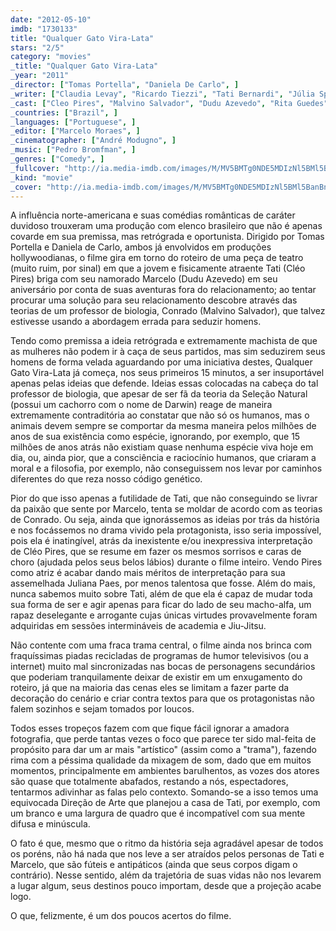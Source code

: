 ```yaml
---
date: "2012-05-10"
imdb: "1730133"
title: "Qualquer Gato Vira-Lata"
stars: "2/5"
category: "movies"
_title: "Qualquer Gato Vira-Lata"
_year: "2011"
_director: ["Tomas Portella", "Daniela De Carlo", ]
_writer: ["Claudia Levay", "Ricardo Tiezzi", "Tati Bernardi", "Júlia Spadaccini", "Reginaldo Prandi", "Leonardo Levis", "Guilherme Serran", "Aline Bittencourt", "Patricia Corso", ]
_cast: ["Cleo Pires", "Malvino Salvador", "Dudu Azevedo", "Rita Guedes", "Álamo Facó", "Leticia Novaes", "Gillray Coutinho", "Jean Pierre Noher", "Tatsu Carvalho", ]
_countries: ["Brazil", ]
_languages: ["Portuguese", ]
_editor: ["Marcelo Moraes", ]
_cinematographer: ["André Modugno", ]
_music: ["Pedro Bromfman", ]
_genres: ["Comedy", ]
_fullcover: "http://ia.media-imdb.com/images/M/MV5BMTg0NDE5MDIzNl5BMl5BanBnXkFtZTcwMjQwODYzNw@@.jpg"
_kind: "movie"
_cover: "http://ia.media-imdb.com/images/M/MV5BMTg0NDE5MDIzNl5BMl5BanBnXkFtZTcwMjQwODYzNw@@._V1._SX94_SY140_.jpg"
---
```

A influência norte-americana e suas comédias românticas de caráter duvidoso trouxeram uma produção com elenco brasileiro que não é apenas covarde em sua premissa, mas retrógrada e oportunista. Dirigido por Tomas Portella e Daniela de Carlo, ambos já envolvidos em produções hollywoodianas, o filme gira em torno do roteiro de uma peça de teatro (muito ruim, por sinal) em que a jovem e fisicamente atraente Tati (Cléo Pires) briga com seu namorado Marcelo (Dudu Azevedo) em seu aniversário por conta de suas aventuras fora do relacionamento; ao tentar procurar uma solução para seu relacionamento descobre através das teorias de um professor de biologia, Conrado (Malvino Salvador), que talvez estivesse usando a abordagem errada para seduzir homens.

Tendo como premissa a ideia retrógrada e extremamente machista de que as mulheres não podem ir à caça de seus partidos, mas sim seduzirem seus homens de forma velada aguardando por uma iniciativa destes, Qualquer Gato Vira-Lata já começa, nos seus primeiros 15 minutos, a ser insuportável apenas pelas ideias que defende. Ideias essas colocadas na cabeça do tal professor de biologia, que apesar de ser fã da teoria da Seleção Natural (possui um cachorro com o nome de Darwin) reage de maneira extremamente contraditória ao constatar que não só os humanos, mas o animais devem sempre se comportar da mesma maneira pelos milhões de anos de sua existência como espécie, ignorando, por exemplo, que 15 milhões de anos atrás não existiam quase nenhuma espécie viva hoje em dia, ou, ainda pior, que a consciência e raciocínio humanos, que criaram a moral e a filosofia, por exemplo, não conseguissem nos levar por caminhos diferentes do que reza nosso código genético.

Pior do que isso apenas a futilidade de Tati, que não conseguindo se livrar da paixão que sente por Marcelo, tenta se moldar de acordo com as teorias de Conrado. Ou seja, ainda que ignorássemos as ideias por trás da história e nos focássemos no drama vivido pela protagonista, isso seria impossível, pois ela é inatingível, atrás da inexistente e/ou inexpressiva interpretação de Cléo Pires, que se resume em fazer os mesmos sorrisos e caras de choro (ajudada pelos seus belos lábios) durante o filme inteiro. Vendo Pires como atriz é acabar dando mais méritos de interpretação para sua assemelhada Juliana Paes, por menos talentosa que fosse. Além do mais, nunca sabemos muito sobre Tati, além de que ela é capaz de mudar toda sua forma de ser e agir apenas para ficar do lado de seu macho-alfa, um rapaz deselegante e arrogante cujas únicas virtudes provavelmente foram adquiridas em sessões intermináveis de academia e Jiu-Jitsu.

Não contente com uma fraca trama central, o filme ainda nos brinca com fraquíssimas piadas recicladas de programas de humor televisivos (ou a internet) muito mal sincronizadas nas bocas de personagens secundários que poderiam tranquilamente deixar de existir em um enxugamento do roteiro, já que na maioria das cenas eles se limitam a fazer parte da decoração do cenário e criar contra textos para que os protagonistas não falem sozinhos e sejam tomados por loucos.

Todos esses tropeços fazem com que fique fácil ignorar a amadora fotografia, que perde tantas vezes o foco que parece ter sido mal-feita de propósito para dar um ar mais "artístico" (assim como a "trama"), fazendo rima com a péssima qualidade da mixagem de som, dado que em muitos momentos, principalmente em ambientes barulhentos, as vozes dos atores são quase que totalmente abafados, restando a nós, espectadores, tentarmos adivinhar as falas pelo contexto. Somando-se a isso temos uma equivocada Direção de Arte que planejou a casa de Tati, por exemplo, com um branco e uma largura de quadro que é incompatível com sua mente difusa e minúscula.

O fato é que, mesmo que o ritmo da história seja agradável apesar de todos os poréns, não há nada que nos leve a ser atraídos pelos personas de Tati e Marcelo, que são fúteis e antipáticos (ainda que seus corpos digam o contrário). Nesse sentido, além da trajetória de suas vidas não nos levarem a lugar algum, seus destinos pouco importam, desde que a projeção acabe logo.

O que, felizmente, é um dos poucos acertos do filme.

